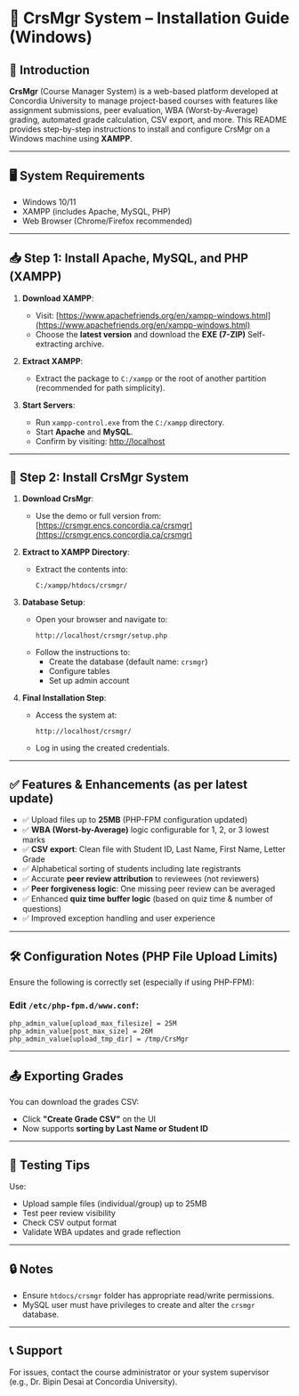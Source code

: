 
# 📘 CrsMgr System – Installation Guide (Windows)

## 🔧 Introduction

**CrsMgr** (Course Manager System) is a web-based platform developed at Concordia University to manage project-based courses with features like assignment submissions, peer evaluation, WBA (Worst-by-Average) grading, automated grade calculation, CSV export, and more. This README provides step-by-step instructions to install and configure CrsMgr on a Windows machine using **XAMPP**.

---

## 🖥️ System Requirements

- Windows 10/11
- XAMPP (includes Apache, MySQL, PHP)
- Web Browser (Chrome/Firefox recommended)

---

## 📥 Step 1: Install Apache, MySQL, and PHP (XAMPP)

1. **Download XAMPP**:
   - Visit: [https://www.apachefriends.org/en/xampp-windows.html](https://www.apachefriends.org/en/xampp-windows.html)
   - Choose the **latest version** and download the **EXE (7-ZIP)** Self-extracting archive.

2. **Extract XAMPP**:
   - Extract the package to `C:/xampp` or the root of another partition (recommended for path simplicity).

3. **Start Servers**:
   - Run `xampp-control.exe` from the `C:/xampp` directory.
   - Start **Apache** and **MySQL**.
   - Confirm by visiting: [http://localhost](http://localhost)

---

## 📁 Step 2: Install CrsMgr System

1. **Download CrsMgr**:
   - Use the demo or full version from:
     [https://crsmgr.encs.concordia.ca/crsmgr](https://crsmgr.encs.concordia.ca/crsmgr)

2. **Extract to XAMPP Directory**:
   - Extract the contents into:
     ```
     C:/xampp/htdocs/crsmgr/
     ```

3. **Database Setup**:
   - Open your browser and navigate to:
     ```
     http://localhost/crsmgr/setup.php
     ```
   - Follow the instructions to:
     - Create the database (default name: `crsmgr`)
     - Configure tables
     - Set up admin account

4. **Final Installation Step**:
   - Access the system at:
     ```
     http://localhost/crsmgr/
     ```
   - Log in using the created credentials.

---

## ✅ Features & Enhancements (as per latest update)

- ✅ Upload files up to **25MB** (PHP-FPM configuration updated)
- ✅ **WBA (Worst-by-Average)** logic configurable for 1, 2, or 3 lowest marks
- ✅ **CSV export**: Clean file with Student ID, Last Name, First Name, Letter Grade
- ✅ Alphabetical sorting of students including late registrants
- ✅ Accurate **peer review attribution** to reviewees (not reviewers)
- ✅ **Peer forgiveness logic**: One missing peer review can be averaged
- ✅ Enhanced **quiz time buffer logic** (based on quiz time & number of questions)
- ✅ Improved exception handling and user experience

---

## 🛠️ Configuration Notes (PHP File Upload Limits)

Ensure the following is correctly set (especially if using PHP-FPM):

### Edit `/etc/php-fpm.d/www.conf`:
```
php_admin_value[upload_max_filesize] = 25M
php_admin_value[post_max_size] = 26M
php_admin_value[upload_tmp_dir] = /tmp/CrsMgr
```

---

## 📤 Exporting Grades

You can download the grades CSV:
- Click **"Create Grade CSV"** on the UI
- Now supports **sorting by Last Name or Student ID**

---

## 🧪 Testing Tips

Use:
- Upload sample files (individual/group) up to 25MB
- Test peer review visibility
- Check CSV output format
- Validate WBA updates and grade reflection

---

## 🔒 Notes

- Ensure `htdocs/crsmgr` folder has appropriate read/write permissions.
- MySQL user must have privileges to create and alter the `crsmgr` database.

---

## 📞 Support

For issues, contact the course administrator or your system supervisor (e.g., Dr. Bipin Desai at Concordia University).

